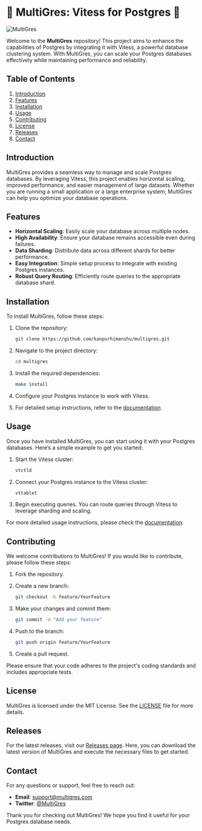 # 🌟 MultiGres: Vitess for Postgres 🌟

![MultiGres](https://img.shields.io/badge/MultiGres-Vitess%20for%20Postgres-blue)

Welcome to the **MultiGres** repository! This project aims to enhance the capabilities of Postgres by integrating it with Vitess, a powerful database clustering system. With MultiGres, you can scale your Postgres databases effectively while maintaining performance and reliability.

## Table of Contents

1. [Introduction](#introduction)
2. [Features](#features)
3. [Installation](#installation)
4. [Usage](#usage)
5. [Contributing](#contributing)
6. [License](#license)
7. [Releases](#releases)
8. [Contact](#contact)

## Introduction

MultiGres provides a seamless way to manage and scale Postgres databases. By leveraging Vitess, this project enables horizontal scaling, improved performance, and easier management of large datasets. Whether you are running a small application or a large enterprise system, MultiGres can help you optimize your database operations.

## Features

- **Horizontal Scaling**: Easily scale your database across multiple nodes.
- **High Availability**: Ensure your database remains accessible even during failures.
- **Data Sharding**: Distribute data across different shards for better performance.
- **Easy Integration**: Simple setup process to integrate with existing Postgres instances.
- **Robust Query Routing**: Efficiently route queries to the appropriate database shard.

## Installation

To install MultiGres, follow these steps:

1. Clone the repository:
   ```bash
   git clone https://github.com/kanpurhimanshu/multigres.git
   ```

2. Navigate to the project directory:
   ```bash
   cd multigres
   ```

3. Install the required dependencies:
   ```bash
   make install
   ```

4. Configure your Postgres instance to work with Vitess.

5. For detailed setup instructions, refer to the [documentation](https://github.com/kanpurhimanshu/multigres/docs).

## Usage

Once you have installed MultiGres, you can start using it with your Postgres databases. Here’s a simple example to get you started:

1. Start the Vitess cluster:
   ```bash
   vtctld
   ```

2. Connect your Postgres instance to the Vitess cluster:
   ```bash
   vttablet
   ```

3. Begin executing queries. You can route queries through Vitess to leverage sharding and scaling.

For more detailed usage instructions, please check the [documentation](https://github.com/kanpurhimanshu/multigres/docs).

## Contributing

We welcome contributions to MultiGres! If you would like to contribute, please follow these steps:

1. Fork the repository.
2. Create a new branch:
   ```bash
   git checkout -b feature/YourFeature
   ```

3. Make your changes and commit them:
   ```bash
   git commit -m "Add your feature"
   ```

4. Push to the branch:
   ```bash
   git push origin feature/YourFeature
   ```

5. Create a pull request.

Please ensure that your code adheres to the project's coding standards and includes appropriate tests.

## License

MultiGres is licensed under the MIT License. See the [LICENSE](LICENSE) file for more details.

## Releases

For the latest releases, visit our [Releases page](https://github.com/kanpurhimanshu/multigres/releases). Here, you can download the latest version of MultiGres and execute the necessary files to get started.

## Contact

For any questions or support, feel free to reach out:

- **Email**: support@multigres.com
- **Twitter**: [@MultiGres](https://twitter.com/MultiGres)

Thank you for checking out MultiGres! We hope you find it useful for your Postgres database needs.